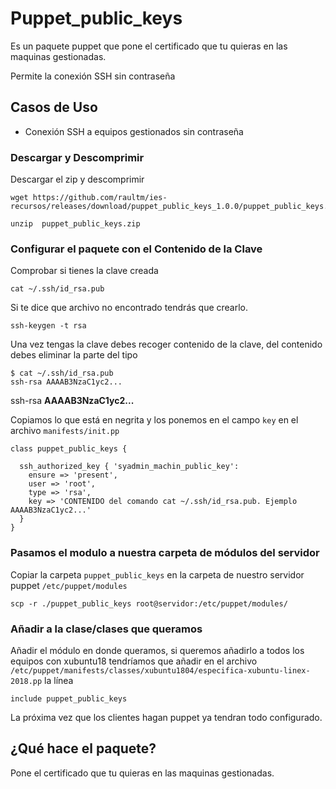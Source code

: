 # Puppet_public_keys

Es un paquete puppet que pone el certificado que tu quieras en las maquinas gestionadas.

Permite la conexión SSH sin contraseña

## Casos de Uso
- Conexión SSH a equipos gestionados sin contraseña

### Descargar y Descomprimir
Descargar el zip y descomprimir

```
wget https://github.com/raultm/ies-recursos/releases/download/puppet_public_keys_1.0.0/puppet_public_keys.zip

unzip  puppet_public_keys.zip
```

### Configurar el paquete con el Contenido de la Clave

Comprobar si tienes la clave creada

```
cat ~/.ssh/id_rsa.pub
```
Si te dice que archivo no encontrado tendrás que crearlo.

```
ssh-keygen -t rsa
```

Una vez tengas la clave debes recoger contenido de la clave, del contenido debes eliminar la parte del tipo
```
$ cat ~/.ssh/id_rsa.pub
ssh-rsa AAAAB3NzaC1yc2...
```

ssh-rsa **AAAAB3NzaC1yc2...**

Copiamos lo que está en negrita y los ponemos en el campo `key` en el archivo `manifests/init.pp`

```
class puppet_public_keys {

  ssh_authorized_key { 'syadmin_machin_public_key':
    ensure => 'present',
    user => 'root',
    type => 'rsa',
    key => 'CONTENIDO del comando cat ~/.ssh/id_rsa.pub. Ejemplo AAAAB3NzaC1yc2...'
  }
}
```

### Pasamos el modulo a nuestra carpeta de módulos del servidor

Copiar la carpeta `puppet_public_keys` en la carpeta de nuestro servidor puppet `/etc/puppet/modules`

```
scp -r ./puppet_public_keys root@servidor:/etc/puppet/modules/
```


### Añadir a la clase/clases que queramos

Añadir el módulo en donde queramos, si queremos añadirlo a todos los equipos con xubuntu18 tendríamos que añadir en el archivo `/etc/puppet/manifests/classes/xubuntu1804/especifica-xubuntu-linex-2018.pp` la línea

```
include puppet_public_keys
```

La próxima vez que los clientes hagan puppet ya tendran todo configurado.

## ¿Qué hace el paquete?

Pone el certificado que tu quieras en las maquinas gestionadas.



